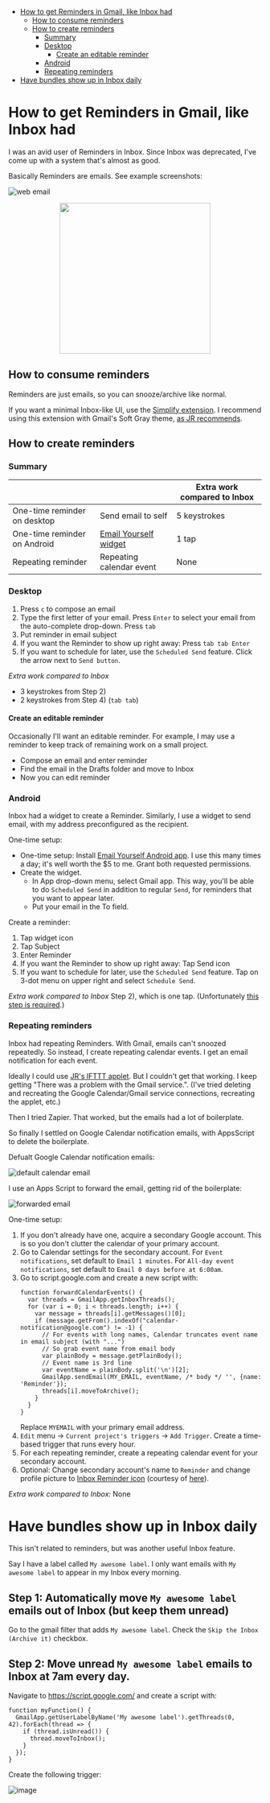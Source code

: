 - [How to get Reminders in Gmail, like Inbox had](#how-to-get-reminders-in-gmail-like-inbox-had)
  * [How to consume reminders](#how-to-consume-reminders)
  * [How to create reminders](#how-to-create-reminders)
    + [Summary](#summary)
    + [Desktop](#desktop)
      - [Create an editable reminder](#create-an-editable-reminder)
    + [Android](#android)
    + [Repeating reminders](#repeating-reminders)
- [Have bundles show up in Inbox daily](#have-bundles-show-up-in-inbox-daily)
  
  

# How to get Reminders in Gmail, like Inbox had

I was an avid user of Reminders in Inbox. Since Inbox was deprecated, I've come up with a system that's almost as good.

Basically Reminders are emails. See example screenshots:

![web email](https://user-images.githubusercontent.com/10929390/63665525-8e616680-c780-11e9-948d-0fbfcdb6adae.png)

<p align="center">
  <img src="https://user-images.githubusercontent.com/10929390/63665526-8e616680-c780-11e9-9f9f-be9e7592b4cb.png" width="300">
</p>

## How to consume reminders

Reminders are just emails, so you can snooze/archive like normal.

If you want a minimal Inbox-like UI, use the [Simplify extension](https://chrome.google.com/webstore/detail/simplify-gmail/pbmlfaiicoikhdbjagjbglnbfcbcojpj?hl=en).
I recommend using this extension with Gmail's Soft Gray theme, [as JR recommends](https://www.computerworld.com/article/3387139/gmail-redesigned.html).

## How to create reminders

### Summary

| | | Extra work compared to Inbox |
| --- | --- | --- | 
| One-time reminder on desktop | Send email to self | 5 keystrokes |
| One-time reminder on Android | [Email Yourself widget](https://play.google.com/store/apps/details?id=com.dzogchenltd.emailyourself) | 1 tap |
| Repeating reminder | Repeating calendar event | None |

### Desktop

1. Press `c` to compose an email
1. Type the first letter of your email. Press `Enter` to select your email from the auto-complete drop-down. Press `tab`
1. Put reminder in email subject
1. If you want the Reminder to show up right away: Press `tab tab Enter`
1. If you want to schedule for later, use the `Scheduled Send`
feature. Click the arrow next to `Send button`.

*Extra work compared to Inbox*
- 3 keystrokes from Step 2)
- 2 keystrokes from Step 4) (`tab tab`)

#### Create an editable reminder

Occasionally I'll want an editable reminder. For example, I may use a reminder
to keep track of remaining work on a small project.

- Compose an email and enter reminder
- Find the email in the Drafts folder and move to Inbox
- Now you can edit reminder

### Android

Inbox had a widget to create a Reminder. Similarly, I use a widget to send email, with my address preconfigured as the recipient.

One-time setup:
- One-time setup: Install [Email Yourself Android app](https://play.google.com/store/apps/details?id=com.dzogchenltd.emailyourself). I use this many times a day; it's well worth the $5 to me. Grant both requested permissions.
- Create the widget.
  - In App drop-down menu, select Gmail app. This way, you'll be able to do `Scheduled Send` in addition to regular `Send`, for reminders that you want to appear later.
  - Put your email in the To field.

Create a reminder:
1. Tap widget icon
1. Tap Subject
1. Enter Reminder
1. If you want the Reminder to show up right away: Tap Send icon
1. If you want to schedule for later, use the `Scheduled Send` feature. Tap on
3-dot menu on upper right and select `Schedule Send`.

*Extra work compared to Inbox*
Step 2), which is one tap. (Unfortunately [this step is required](https://jeffangelini.com/EmailYourself/faq/).)

### Repeating reminders

Inbox had repeating Reminders. With Gmail, emails can't snoozed repeatedly. So instead, I create repeating
calendar events. I get an email notification for each event.

Ideally I could use [JR's IFTTT applet](https://user-images.githubusercontent.com/10929390/63665526-8e616680-c780-11e9-9f9f-be9e7592b4cb.png).
But I couldn't get that working. I keep getting "There was a problem with the
Gmail service.". (I've tried deleting and recreating the Google Calendar/Gmail
service connections, recreating the applet, etc.)

Then I tried Zapier. That worked, but the emails had a lot of boilerplate.

So finally I settled on Google Calendar notification emails, with AppsScript to delete the boilerplate.

Defualt Google Calendar notification emails:

![default calendar email](https://user-images.githubusercontent.com/10929390/63405051-55994a00-c39a-11e9-96f3-d623cfdbdb83.png)

I use an Apps Script to forward the email, getting rid of the boilerplate:

![forwarded email](https://user-images.githubusercontent.com/10929390/63405052-55994a00-c39a-11e9-954f-daa9d82e45c0.png)

One-time setup:
1. If you don't already have one, acquire a secondary Google account. This is so you don't
clutter the calendar of your primary account.
1. Go to Calendar settings for the secondary account. For `Event notifications`, set default to `Email 1 minutes`. For `All-day event notifications`, set default to `Email 0 days before at 6:00am`.
1. Go to script.google.com and create a new script with:
    ```
    function forwardCalendarEvents() {
      var threads = GmailApp.getInboxThreads();
      for (var i = 0; i < threads.length; i++) {
        var message = threads[i].getMessages()[0];
        if (message.getFrom().indexOf("calendar-notification@google.com") != -1) {
          // For events with long names, Calendar truncates event name in email subject (with "...")
          // So grab event name from email body
          var plainBody = message.getPlainBody();
          // Event name is 3rd line
          var eventName = plainBody.split('\n')[2];
          GmailApp.sendEmail(MY_EMAIL, eventName, /* body */ '', {name: 'Reminder'});
          threads[i].moveToArchive();
        }
      }
    }
    ```
    Replace `MYEMAIL` with your primary email address.
1. `Edit` menu -> `Current project's triggers` -> `Add Trigger`. Create a time-based trigger that runs every hour.
1. For each repeating reminder, create a repeating calendar event for your secondary account.
1. Optional: Change secondary account's name to `Reminder` and change profile
picture to [Inbox Reminder icon](https://miro.medium.com/max/64/1*iiTH-aEmmXAi9bmv-H9JPA.png) (courtesy of [here](https://medium.com/@adrienjoly/how-to-add-reminders-to-gmail-like-in-google-inbox-f81fb5ef9ab5)).

*Extra work compared to Inbox:* None

# Have bundles show up in Inbox daily

This isn't related to reminders, but was another useful Inbox feature.

Say I have a label called `My awesome label`. I only want emails with `My awesome label` to appear in my Inbox every morning.

## Step 1: Automatically move `My awesome label` emails out of Inbox (but keep them unread)

Go to the gmail filter that adds `My awesome label`. Check the `Skip the Inbox (Archive it)` checkbox.

## Step 2: Move unread `My awesome label` emails to Inbox at 7am every day.

Navigate to https://script.google.com/ and create a script with:

```
function myFunction() {
  GmailApp.getUserLabelByName('My awesome label').getThreads(0, 42).forEach(thread => {
    if (thread.isUnread()) {
      thread.moveToInbox();
    }
  });
}
```
Create the following trigger:

![image](https://user-images.githubusercontent.com/10929390/223185207-aed3d32a-34b8-43e3-86c8-f0e09bb40d04.png)

